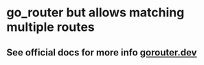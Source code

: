 # go_router but allows matching multiple routes

## See official docs for more info [gorouter.dev](https://gorouter.dev)
